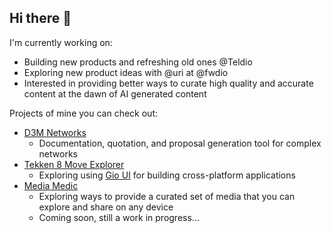 ## Hi there 👋

I'm currently working on:

- Building new products and refreshing old ones @Teldio
- Exploring new product ideas with @uri at @fwdio
- Interested in providing better ways to curate high quality and accurate content
at the dawn of AI generated content

Projects of mine you can check out:

- [D3M Networks](https://www.d3mnetworks.com)
  - Documentation, quotation, and proposal generation tool for complex networks
- [Tekken 8 Move Explorer](https://fwdio.github.io/t8mle/)
  - Exploring using [Gio UI](https://gioui.org/) for building cross-platform applications
- [Media Medic](https://github.com/fwdio/media-medic-public)
  - Exploring ways to provide a curated set of media that you can explore and share on any device
  - Coming soon, still a work in progress...

<!--
**d3chapma/d3chapma** is a ✨ _special_ ✨ repository because its `README.md` (this file) appears on your GitHub profile.

Here are some ideas to get you started:

- 🔭 I’m currently working on ...
- 🌱 I’m currently learning ...
- 👯 I’m looking to collaborate on ...
- 🤔 I’m looking for help with ...
- 💬 Ask me about ...
- 📫 How to reach me: ...
- 😄 Pronouns: ...
- ⚡ Fun fact: ...
-->
